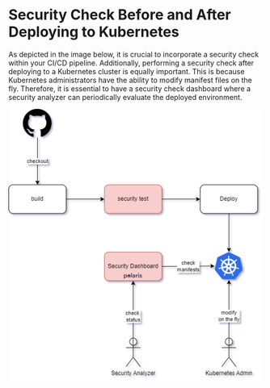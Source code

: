 # Security Check Before and After Deploying to Kubernetes

As depicted in the image below, it is crucial to incorporate a security check within your CI/CD pipeline. Additionally, performing a security check after deploying to a Kubernetes cluster is equally important. This is because Kubernetes administrators have the ability to modify manifest files on the fly. Therefore, it is essential to have a security check dashboard where a security analyzer can periodically evaluate the deployed environment.

<p align="center">
  <img src="pictures/security-scan-after-deployment.png?raw=true" />
</p>
